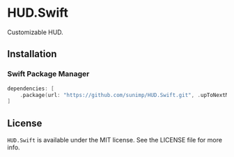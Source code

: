 # HUD.Swift

Customizable HUD.

## Installation

### Swift Package Manager

```swift
dependencies: [
    .package(url: "https://github.com/sunimp/HUD.Swift.git", .upToNextMajor(from: "2.1.0"))
]
```

## License

`HUD.Swift` is available under the MIT license. See the LICENSE file for more info.
